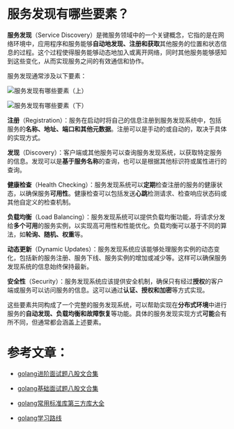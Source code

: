 # 服务发现有哪些要素？

**服务发现**（Service Discovery）是微服务领域中的一个关键概念，它指的是在网络环境中，应用程序和服务能够**自动地发现、注册和获取**其他服务的位置和状态信息的过程。这个过程使得服务能够动态地加入或离开网络，同时其他服务能够感知到这些变化，从而实现服务之间的有效通信和协作。

服务发现通常涉及以下要素：

![服务发现有哪些要素（上）](https://cdn.xiaobaidebug.top/1708226840098.png)

![服务发现有哪些要素（下）](https://cdn.xiaobaidebug.top/1708226874549.png)



**注册**（Registration）：服务在启动时将自己的信息注册到服务发现系统中，包括服务的**名称、地址、端口和其他元数据**。注册可以是手动的或自动的，取决于具体的实现方式。

**发现**（Discovery）：客户端或其他服务可以查询服务发现系统，以获取特定服务的信息。发现可以是**基于服务名称**的查询，也可以是根据其他标识符或属性进行的查询。

**健康检查**（Health Checking）：服务发现系统可以**定期**检查注册的服务的健康状态，以确保服务**可用性**。健康检查可以包括发送**心跳**检测请求、检查响应状态码或其他自定义的检查机制。

**负载均衡**（Load Balancing）：服务发现系统可以提供负载均衡功能，将请求分发给**多个可用**的服务实例，以实现高可用性和性能优化。负载均衡可以基于不同的算法，如**轮询、随机、权重**等。

**动态更新**（Dynamic Updates）：服务发现系统应该能够处理服务实例的动态变化，包括新的服务注册、服务下线、服务实例的增加或减少等。这样可以确保服务发现系统的信息始终保持最新。

**安全性**（Security）：服务发现系统应该提供安全机制，确保只有经过**授权**的客户端或服务可以访问服务的信息。这可以通过**认证、授权和加密**等方式实现。

这些要素共同构成了一个完整的服务发现系统，可以帮助实现在**分布式环境**中进行服务的**自动发现、负载均衡和故障恢复**等功能。具体的服务发现实现方式**可能**会有所不同，但通常都会涵盖上述要素。

# 参考文章：
- [golang进阶面试题八股文合集](https://golangguide.top/golang/%E9%9D%A2%E8%AF%95%E9%A2%98/2.Go%E8%BF%9B%E9%98%B6.html)

- [golang基础面试题八股文合集](https://golangguide.top/golang/%E9%9D%A2%E8%AF%95%E9%A2%98/1.Go%E5%85%A5%E9%97%A8.html)

- [golang常用标准库第三方库大全](https://golangguide.top/golang/%E5%B8%B8%E7%94%A8%E5%8C%85%E5%A4%A7%E5%85%A8.html)

- [golang学习路线](https://golangguide.top/golang/%E5%AD%A6%E4%B9%A0%E8%B7%AF%E7%BA%BF.html)


